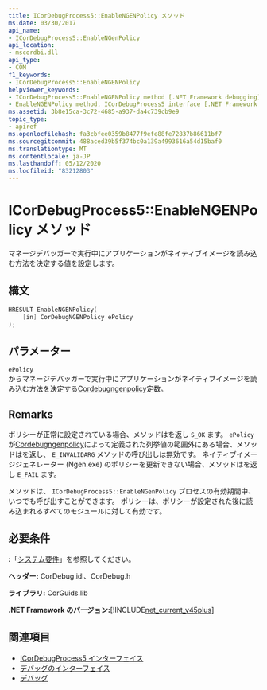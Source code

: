 ```yaml
---
title: ICorDebugProcess5::EnableNGENPolicy メソッド
ms.date: 03/30/2017
api_name:
- ICorDebugProcess5::EnableNGenPolicy
api_location:
- mscordbi.dll
api_type:
- COM
f1_keywords:
- ICorDebugProcess5::EnableNGENPolicy
helpviewer_keywords:
- ICorDebugProcess5::EnableNGENPolicy method [.NET Framework debugging]
- EnableNGENPolicy method, ICorDebugProcess5 interface [.NET Framework debugging]
ms.assetid: 3b8e15ca-3c72-4685-a937-da4c739cb9e9
topic_type:
- apiref
ms.openlocfilehash: fa3cbfee0359b8477f9efe88fe72837b86611bf7
ms.sourcegitcommit: 488aced39b5f374bc0a139a4993616a54d15baf0
ms.translationtype: MT
ms.contentlocale: ja-JP
ms.lasthandoff: 05/12/2020
ms.locfileid: "83212803"
---
```

# <a name="icordebugprocess5enablengenpolicy-method"></a>ICorDebugProcess5::EnableNGENPolicy メソッド
マネージデバッガーで実行中にアプリケーションがネイティブイメージを読み込む方法を決定する値を設定します。  
  
## <a name="syntax"></a>構文  
  
```cpp  
HRESULT EnableNGENPolicy(  
    [in] CorDebugNGENPolicy ePolicy  
);  
```  
  
## <a name="parameters"></a>パラメーター  
 `ePolicy`  
 からマネージデバッガーで実行中にアプリケーションがネイティブイメージを読み込む方法を決定する[Cordebugngenpolicy](cordebugngenpolicy-enumeration.md)定数。  
  
## <a name="remarks"></a>Remarks  
 ポリシーが正常に設定されている場合、メソッドはを返し `S_OK` ます。 `ePolicy`が[Cordebugngenpolicy](cordebugngenpolicy-enumeration.md)によって定義された列挙値の範囲外にある場合、メソッドはを返し、 `E_INVALIDARG` メソッドの呼び出しは無効です。 ネイティブイメージジェネレーター (Ngen.exe) のポリシーを更新できない場合、メソッドはを返し `E_FAIL` ます。  
  
 メソッドは、 `ICorDebugProcess5::EnableNGenPolicy` プロセスの有効期間中、いつでも呼び出すことができます。 ポリシーは、ポリシーが設定された後に読み込まれるすべてのモジュールに対して有効です。  
  
## <a name="requirements"></a>必要条件  
 **:**「[システム要件](../../get-started/system-requirements.md)」を参照してください。  
  
 **ヘッダー:** CorDebug.idl、CorDebug.h  
  
 **ライブラリ:** CorGuids.lib  
  
 **.NET Framework のバージョン:**[!INCLUDE[net_current_v45plus](../../../../includes/net-current-v45plus-md.md)]  
  
## <a name="see-also"></a>関連項目

- [ICorDebugProcess5 インターフェイス](icordebugprocess5-interface.md)
- [デバッグのインターフェイス](debugging-interfaces.md)
- [デバッグ](index.md)
